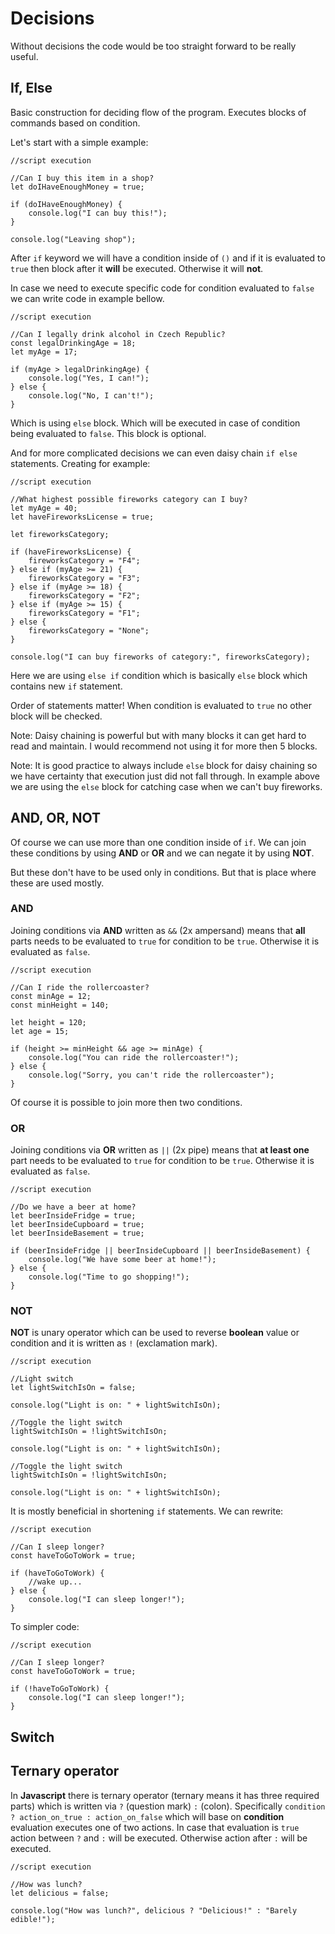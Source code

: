 # Decisions

Without decisions the code would be too straight forward to be really useful.

## If, Else

Basic construction for deciding flow of the program. Executes blocks of commands based on condition.

Let's start with a simple example:

    //script execution

    //Can I buy this item in a shop?
    let doIHaveEnoughMoney = true;

    if (doIHaveEnoughMoney) {
        console.log("I can buy this!");
    }

    console.log("Leaving shop");

After `if` keyword we will have a condition inside of `()` and if it is evaluated to `true` then block after it **will** be executed. Otherwise it will **not**.

In case we need to execute specific code for condition evaluated to `false` we can write code in example bellow.

    //script execution

    //Can I legally drink alcohol in Czech Republic?
    const legalDrinkingAge = 18;
    let myAge = 17;

    if (myAge > legalDrinkingAge) {
        console.log("Yes, I can!");
    } else {
        console.log("No, I can't!");
    }

Which is using `else` block. Which will be executed in case of condition being evaluated to `false`. This block is optional.

And for more complicated decisions we can even daisy chain `if else` statements. Creating for example:

    //script execution

    //What highest possible fireworks category can I buy?
    let myAge = 40;
    let haveFireworksLicense = true;

    let fireworksCategory;

    if (haveFireworksLicense) {
        fireworksCategory = "F4";
    } else if (myAge >= 21) {
        fireworksCategory = "F3";
    } else if (myAge >= 18) {
        fireworksCategory = "F2";
    } else if (myAge >= 15) {
        fireworksCategory = "F1";
    } else {
        fireworksCategory = "None";
    }

    console.log("I can buy fireworks of category:", fireworksCategory);

Here we are using `else if` condition which is basically `else` block which contains new `if` statement.

Order of statements matter! When condition is evaluated to `true` no other block will be checked.

Note: Daisy chaining is powerful but with many blocks it can get hard to read and maintain. I would recommend not using it for more then 5 blocks.

Note: It is good practice to always include `else` block for daisy chaining so we have certainty that execution just did not fall through. In example above we are using the `else` block for catching case when we can't buy fireworks.

## AND, OR, NOT

Of course we can use more than one condition inside of `if`. We can join these conditions by using **AND** or **OR** and we can negate it by using **NOT**.

But these don't have to be used only in conditions. But that is place where these are used mostly.

### AND

Joining conditions via **AND** written as `&&` (2x ampersand) means that **all** parts needs to be evaluated to `true` for condition to be `true`. Otherwise it is evaluated as `false`.

    //script execution

    //Can I ride the rollercoaster?
    const minAge = 12;
    const minHeight = 140;

    let height = 120;
    let age = 15;

    if (height >= minHeight && age >= minAge) {
        console.log("You can ride the rollercoaster!");
    } else {
        console.log("Sorry, you can't ride the rollercoaster");
    }

Of course it is possible to join more then two conditions.

### OR

Joining conditions via **OR** written as `||` (2x pipe) means that **at least one** part needs to be evaluated to `true` for condition to be `true`. Otherwise it is evaluated as `false`.

    //script execution

    //Do we have a beer at home?
    let beerInsideFridge = true;
    let beerInsideCupboard = true;
    let beerInsideBasement = true;

    if (beerInsideFridge || beerInsideCupboard || beerInsideBasement) {
        console.log("We have some beer at home!");
    } else {
        console.log("Time to go shopping!");
    }

### NOT

**NOT** is unary operator which can be used to reverse **boolean** value or condition and it is written as `!` (exclamation mark).

    //script execution

    //Light switch
    let lightSwitchIsOn = false;

    console.log("Light is on: " + lightSwitchIsOn);

    //Toggle the light switch
    lightSwitchIsOn = !lightSwitchIsOn;

    console.log("Light is on: " + lightSwitchIsOn);

    //Toggle the light switch
    lightSwitchIsOn = !lightSwitchIsOn;

    console.log("Light is on: " + lightSwitchIsOn);

It is mostly beneficial in shortening `if` statements. We can rewrite:

    //script execution

    //Can I sleep longer?
    const haveToGoToWork = true;

    if (haveToGoToWork) {
        //wake up...
    } else {
        console.log("I can sleep longer!");
    }

To simpler code:

    //script execution

    //Can I sleep longer?
    const haveToGoToWork = true;

    if (!haveToGoToWork) {
        console.log("I can sleep longer!");
    }

## Switch

## Ternary operator

In **Javascript** there is ternary operator (ternary means it has three required parts) which is written via `?` (question mark) `:` (colon). Specifically `condition ? action_on_true : action_on_false` which will base on **condition** evaluation executes one of two actions. In case that evaluation is `true` action between `?` and `:` will be executed. Otherwise action after `:` will be executed.

    //script execution

    //How was lunch?
    let delicious = false;

    console.log("How was lunch?", delicious ? "Delicious!" : "Barely edible!");
